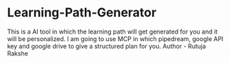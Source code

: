 # Learning-Path-Generator
This is a AI tool in which the learning path will get generated for you and it will be personalized. I am going to use MCP in which pipedream, google API key and google drive to give a structured plan for you.
Author - Rutuja Rakshe
